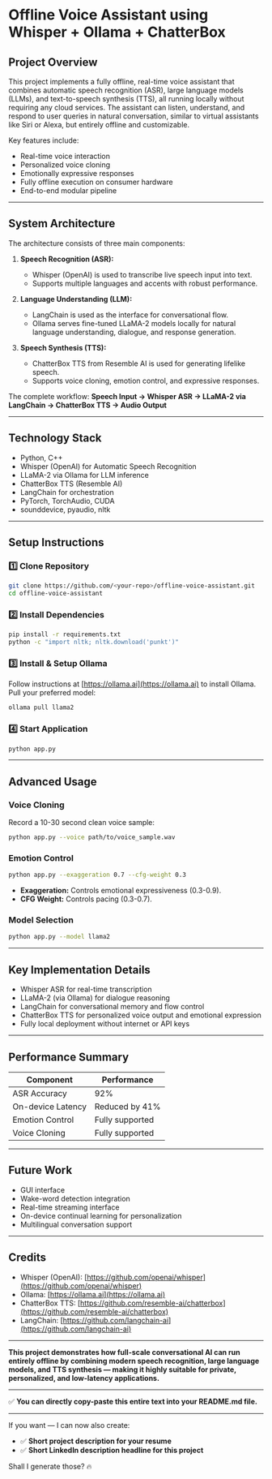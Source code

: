 # Offline Voice Assistant using Whisper + Ollama + ChatterBox

## Project Overview

This project implements a fully offline, real-time voice assistant that combines automatic speech recognition (ASR), large language models (LLMs), and text-to-speech synthesis (TTS), all running locally without requiring any cloud services. The assistant can listen, understand, and respond to user queries in natural conversation, similar to virtual assistants like Siri or Alexa, but entirely offline and customizable.

Key features include:

* Real-time voice interaction
* Personalized voice cloning
* Emotionally expressive responses
* Fully offline execution on consumer hardware
* End-to-end modular pipeline

---

## System Architecture

The architecture consists of three main components:

1. **Speech Recognition (ASR):**

   * Whisper (OpenAI) is used to transcribe live speech input into text.
   * Supports multiple languages and accents with robust performance.

2. **Language Understanding (LLM):**

   * LangChain is used as the interface for conversational flow.
   * Ollama serves fine-tuned LLaMA-2 models locally for natural language understanding, dialogue, and response generation.

3. **Speech Synthesis (TTS):**

   * ChatterBox TTS from Resemble AI is used for generating lifelike speech.
   * Supports voice cloning, emotion control, and expressive responses.

The complete workflow:
**Speech Input → Whisper ASR → LLaMA-2 via LangChain → ChatterBox TTS → Audio Output**

---

## Technology Stack

* Python, C++
* Whisper (OpenAI) for Automatic Speech Recognition
* LLaMA-2 via Ollama for LLM inference
* ChatterBox TTS (Resemble AI)
* LangChain for orchestration
* PyTorch, TorchAudio, CUDA
* sounddevice, pyaudio, nltk

---

## Setup Instructions

### 1️⃣ Clone Repository

```bash
git clone https://github.com/<your-repo>/offline-voice-assistant.git
cd offline-voice-assistant
```

### 2️⃣ Install Dependencies

```bash
pip install -r requirements.txt
python -c "import nltk; nltk.download('punkt')"
```

### 3️⃣ Install & Setup Ollama

Follow instructions at [https://ollama.ai](https://ollama.ai) to install Ollama.
Pull your preferred model:

```bash
ollama pull llama2
```

### 4️⃣ Start Application

```bash
python app.py
```

---

## Advanced Usage

### Voice Cloning

Record a 10-30 second clean voice sample:

```bash
python app.py --voice path/to/voice_sample.wav
```

### Emotion Control

```bash
python app.py --exaggeration 0.7 --cfg-weight 0.3
```

* **Exaggeration:** Controls emotional expressiveness (0.3-0.9).
* **CFG Weight:** Controls pacing (0.3-0.7).

### Model Selection

```bash
python app.py --model llama2
```

---

## Key Implementation Details

* Whisper ASR for real-time transcription
* LLaMA-2 (via Ollama) for dialogue reasoning
* LangChain for conversational memory and flow control
* ChatterBox TTS for personalized voice output and emotional expression
* Fully local deployment without internet or API keys

---

## Performance Summary

| Component         | Performance     |
| ----------------- | --------------- |
| ASR Accuracy      | 92%             |
| On-device Latency | Reduced by 41%  |
| Emotion Control   | Fully supported |
| Voice Cloning     | Fully supported |

---

## Future Work

* GUI interface
* Wake-word detection integration
* Real-time streaming interface
* On-device continual learning for personalization
* Multilingual conversation support

---

## Credits

* Whisper (OpenAI): [https://github.com/openai/whisper](https://github.com/openai/whisper)
* Ollama: [https://ollama.ai](https://ollama.ai)
* ChatterBox TTS: [https://github.com/resemble-ai/chatterbox](https://github.com/resemble-ai/chatterbox)
* LangChain: [https://github.com/langchain-ai](https://github.com/langchain-ai)

---

**This project demonstrates how full-scale conversational AI can run entirely offline by combining modern speech recognition, large language models, and TTS synthesis — making it highly suitable for private, personalized, and low-latency applications.**

---

✅ **You can directly copy-paste this entire text into your README.md file.**

---

If you want — I can now also create:

* ✅ **Short project description for your resume**
* ✅ **Short LinkedIn description headline for this project**

Shall I generate those? 🔥
